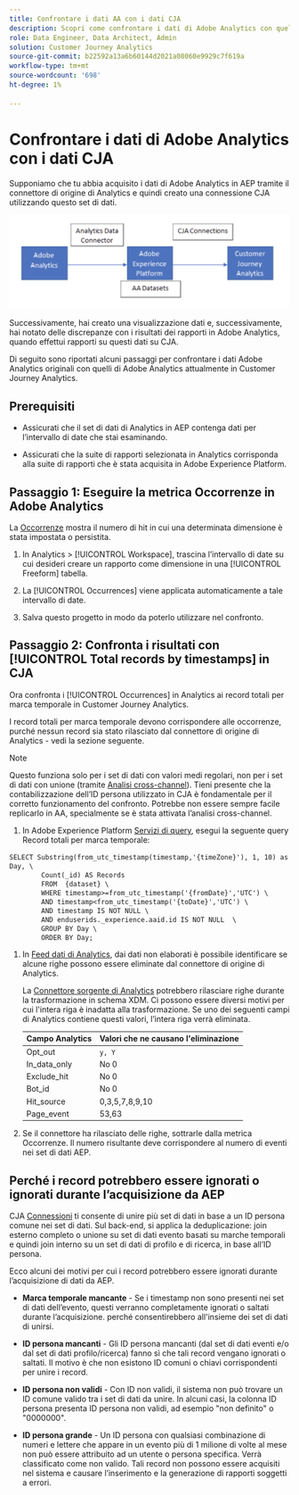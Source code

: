 ```yaml
---
title: Confrontare i dati AA con i dati CJA
description: Scopri come confrontare i dati di Adobe Analytics con quelli del Customer Journey Analytics
role: Data Engineer, Data Architect, Admin
solution: Customer Journey Analytics
source-git-commit: b22592a13a6b60144d2021a08060e9929c7f619a
workflow-type: tm+mt
source-wordcount: '698'
ht-degree: 1%

---
```



# Confrontare i dati di Adobe Analytics con i dati CJA

Supponiamo che tu abbia acquisito i dati di Adobe Analytics in AEP tramite il connettore di origine di Analytics e quindi creato una connessione CJA utilizzando questo set di dati.

![flusso di dati](assets/compare.png)

Successivamente, hai creato una visualizzazione dati e, successivamente, hai notato delle discrepanze con i risultati dei rapporti in Adobe Analytics, quando effettui rapporti su questi dati su CJA.

Di seguito sono riportati alcuni passaggi per confrontare i dati Adobe Analytics originali con quelli di Adobe Analytics attualmente in Customer Journey Analytics.

## Prerequisiti

* Assicurati che il set di dati di Analytics in AEP contenga dati per l’intervallo di date che stai esaminando.

* Assicurati che la suite di rapporti selezionata in Analytics corrisponda alla suite di rapporti che è stata acquisita in Adobe Experience Platform.


## Passaggio 1: Eseguire la metrica Occorrenze in Adobe Analytics

La [Occorrenze](https://experienceleague.adobe.com/docs/analytics/components/metrics/occurrences.html?lang=en) mostra il numero di hit in cui una determinata dimensione è stata impostata o persistita.

1. In Analytics > [!UICONTROL Workspace], trascina l’intervallo di date su cui desideri creare un rapporto come dimensione in una [!UICONTROL Freeform] tabella.

1. La [!UICONTROL Occurrences] viene applicata automaticamente a tale intervallo di date.

1. Salva questo progetto in modo da poterlo utilizzare nel confronto.

## Passaggio 2: Confronta i risultati con [!UICONTROL Total records by timestamps] in CJA

Ora confronta i [!UICONTROL Occurrences] in Analytics ai record totali per marca temporale in Customer Journey Analytics.

I record totali per marca temporale devono corrispondere alle occorrenze, purché nessun record sia stato rilasciato dal connettore di origine di Analytics - vedi la sezione seguente.

>[!NOTE]
>
>Questo funziona solo per i set di dati con valori medi regolari, non per i set di dati con unione (tramite [Analisi cross-channel](\help/connections/cca/overview.md)). Tieni presente che la contabilizzazione dell’ID persona utilizzato in CJA è fondamentale per il corretto funzionamento del confronto. Potrebbe non essere sempre facile replicarlo in AA, specialmente se è stata attivata l’analisi cross-channel.

1. In Adobe Experience Platform [Servizi di query](https://experienceleague.adobe.com/docs/experience-platform/query/best-practices/adobe-analytics.html), esegui la seguente query Record totali per marca temporale:

```
SELECT Substring(from_utc_timestamp(timestamp,'{timeZone}'), 1, 10) as Day, \ 
        Count(_id) AS Records 
        FROM  {dataset} \ 
        WHERE timestamp>=from_utc_timestamp('{fromDate}','UTC') \ 
        AND timestamp<from_utc_timestamp('{toDate}','UTC') \ 
        AND timestamp IS NOT NULL \ 
        AND enduserids._experience.aaid.id IS NOT NULL  \ 
        GROUP BY Day \ 
        ORDER BY Day; 
```

1. In [Feed dati di Analytics](https://experienceleague.adobe.com/docs/analytics/export/analytics-data-feed/data-feed-contents/datafeeds-reference.html?lang=it), dai dati non elaborati è possibile identificare se alcune righe possono essere eliminate dal connettore di origine di Analytics.

   La [Connettore sorgente di Analytics](https://experienceleague.adobe.com/docs/experience-platform/sources/ui-tutorials/create/adobe-applications/analytics.html) potrebbero rilasciare righe durante la trasformazione in schema XDM. Ci possono essere diversi motivi per cui l&#39;intera riga è inadatta alla trasformazione. Se uno dei seguenti campi di Analytics contiene questi valori, l’intera riga verrà eliminata.

   | Campo Analytics | Valori che ne causano l&#39;eliminazione |
   | --- | --- |
   | Opt_out | `y, Y` |
   | In_data_only | No 0 |
   | Exclude_hit | No 0 |
   | Bot_id | No 0 |
   | Hit_source | 0,3,5,7,8,9,10 |
   | Page_event | 53,63 |

1. Se il connettore ha rilasciato delle righe, sottrarle dalla metrica Occorrenze. Il numero risultante deve corrispondere al numero di eventi nei set di dati AEP.

## Perché i record potrebbero essere ignorati o ignorati durante l’acquisizione da AEP

CJA [Connessioni](\help/connections/create-connection.md) ti consente di unire più set di dati in base a un ID persona comune nei set di dati. Sul back-end, si applica la deduplicazione: join esterno completo o unione su set di dati evento basati su marche temporali e quindi join interno su un set di dati di profilo e di ricerca, in base all’ID persona.

Ecco alcuni dei motivi per cui i record potrebbero essere ignorati durante l’acquisizione di dati da AEP.

* **Marca temporale mancante** - Se i timestamp non sono presenti nei set di dati dell’evento, questi verranno completamente ignorati o saltati durante l’acquisizione. perché consentirebbero all&#39;insieme dei set di dati di unirsi.

* **ID persona mancanti** - Gli ID persona mancanti (dal set di dati eventi e/o dal set di dati profilo/ricerca) fanno sì che tali record vengano ignorati o saltati. Il motivo è che non esistono ID comuni o chiavi corrispondenti per unire i record.

* **ID persona non validi** - Con ID non validi, il sistema non può trovare un ID comune valido tra i set di dati da unire. In alcuni casi, la colonna ID persona presenta ID persona non validi, ad esempio &quot;non definito&quot; o &quot;0000000&quot;.

* **ID persona grande** - Un ID persona con qualsiasi combinazione di numeri e lettere che appare in un evento più di 1 milione di volte al mese non può essere attribuito ad un utente o persona specifica. Verrà classificato come non valido. Tali record non possono essere acquisiti nel sistema e causare l’inserimento e la generazione di rapporti soggetti a errori.



